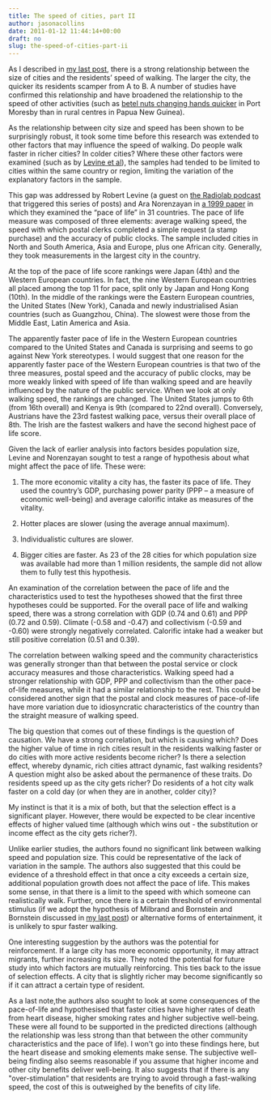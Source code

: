 ```yaml
---
title: The speed of cities, part II
author: jasonacollins
date: 2011-01-12 11:44:14+00:00
draft: no
slug: the-speed-of-cities-part-ii
---
```


As I described in [my last post](https://jasoncollins.blog/the-speed-of-cities/), there is a strong relationship between the size of cities and the residents’ speed of walking. The larger the city, the quicker its residents scamper from A to B. A number of studies have confirmed this relationship and have broadened the relationship to the speed of other activities (such as [betel nuts changing hands quicker](https://doi.org/10.1177/0022002183014003008) in Port Moresby than in rural centres in Papua New Guinea).

As the relationship between city size and speed has been shown to be surprisingly robust, it took some time before this research was extended to other factors that may influence the speed of walking. Do people walk faster in richer cities? In colder cities? Where these other factors were examined (such as by [Levine et al](https://doi.org/10.1007/BF00844822)), the samples had tended to be limited to cities within the same country or region, limiting the variation of the explanatory factors in the sample.

This gap was addressed by Robert Levine (a guest on [the Radiolab podcast](http://www.radiolab.org/2010/oct/08/its-alive/) that triggered this series of posts) and Ara Norenzayan in [a 1999 paper](https://doi.org/10.1177/0022022199030002003) in which they examined the “pace of life” in 31 countries. The pace of life measure was composed of three elements: average walking speed, the speed with which postal clerks completed a simple request (a stamp purchase) and the accuracy of public clocks. The sample included cities in North and South America, Asia and Europe, plus one African city. Generally, they took measurements in the largest city in the country.

At the top of the pace of life score rankings were Japan (4th) and the Western European countries. In fact, the nine Western European countries all placed among the top 11 for pace, split only by Japan and Hong Kong (10th). In the middle of the rankings were the Eastern European countries, the United States (New York), Canada and newly industrialised Asian countries (such as Guangzhou, China). The slowest were those from the Middle East, Latin America and Asia.

The apparently faster pace of life in the Western European countries compared to the United States and Canada is surprising and seems to go against New York stereotypes. I would suggest that one reason for the apparently faster pace of the Western European countries is that two of the three measures, postal speed and the accuracy of public clocks, may be more weakly linked with speed of life than walking speed and are heavily influenced by the nature of the public service. When we look at only walking speed, the rankings are changed. The United States jumps to 6th (from 16th overall) and Kenya is 9th (compared to 22nd overall). Conversely, Austrians have the 23rd fastest walking pace, versus their overall place of 8th. The Irish are the fastest walkers and have the second highest pace of life score.

Given the lack of earlier analysis into factors besides population size, Levine and Norenzayan sought to test a range of hypothesis about what might affect the pace of life. These were:



	
  1. The more economic vitality a city has, the faster its pace of life. They used the country’s GDP, purchasing power parity (PPP – a measure of economic well-being) and average calorific intake as measures of the vitality.

	
  2. Hotter places are slower (using the average annual maximum).

	
  3. Individualistic cultures are slower.

	
  4. Bigger cities are faster. As 23 of the 28 cities for which population size was available had more than 1 million residents, the sample did not allow them to fully test this hypothesis.


An examination of the correlation between the pace of life and the characteristics used to test the hypotheses showed that the first three hypotheses could be supported. For the overall pace of life and walking speed, there was a strong correlation with GDP (0.74 and 0.61) and PPP (0.72 and 0.59). Climate (-0.58 and -0.47) and collectivism (-0.59 and -0.60) were strongly negatively correlated. Calorific intake had a weaker but still positive correlation (0.51 and 0.39).

The correlation between walking speed and the community characteristics was generally stronger than that between the postal service or clock accuracy measures and those characteristics. Walking speed had a stronger relationship with GDP, PPP and collectivism than the other pace-of-life measures, while it had a similar relationship to the rest. This could be considered another sign that the postal and clock measures of pace-of-life have more variation due to idiosyncratic characteristics of the country than the straight measure of walking speed.

The big question that comes out of these findings is the question of causation. We have a strong correlation, but which is causing which? Does the higher value of time in rich cities result in the residents walking faster or do cities with more active residents become richer? Is there a selection effect, whereby dynamic, rich cities attract dynamic, fast walking residents? A question might also be asked about the permanence of these traits. Do residents speed up as the city gets richer? Do residents of a hot city walk faster on a cold day (or when they are in another, colder city)?

My instinct is that it is a mix of both, but that the selection effect is a significant player. However, there would be expected to be clear incentive effects of higher valued time (although which wins out - the substitution or income effect as the city gets richer?).

Unlike earlier studies, the authors found no significant link between walking speed and population size. This could be representative of the lack of variation in the sample. The authors also suggested that this could be evidence of a threshold effect in that once a city exceeds a certain size, additional population growth does not affect the pace of life. This makes some sense, in that there is a limit to the speed with which someone can realistically walk. Further, once there is a certain threshold of environmental stimulus (if we adopt the hypothesis of Milbrand and Bornstein and Bornstein discussed in [my last post](https://jasoncollins.blog/the-speed-of-cities/)) or alternative forms of entertainment, it is unlikely to spur faster walking.

One interesting suggestion by the authors was the potential for reinforcement. If a large city has more economic opportunity, it may attract migrants, further increasing its size. They noted the potential for future study into which factors are mutually reinforcing. This ties back to the issue of selection effects. A city that is slightly richer may become significantly so if it can attract a certain type of resident.

As a last note,the authors also sought to look at some consequences of the pace-of-life and hypothesised that faster cities have higher rates of death from heart disease, higher smoking rates and higher subjective well-being. These were all found to be supported in the predicted directions (although the relationship was less strong than that between the other community characteristics and the pace of life). I won't go into these findings here, but the heart disease and smoking elements make sense. The subjective well-being finding also seems reasonable if you assume that higher income and other city benefits deliver well-being. It also suggests that if there is any "over-stimulation" that residents are trying to avoid through a fast-walking speed, the cost of this is outweighed by the benefits of city life.
